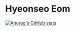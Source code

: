 # Hyeonseo Eom
[![Anurag's GitHub stats](https://github-readme-stats.vercel.app/api?username=eomhs&count_private=true&show_icons=true&hide=stars&theme=highcontrast)](https://github.com/anuraghazra/github-readme-stats)

<!--
**eomhs/eomhs** is a ✨ _special_ ✨ repository because its `README.md` (this file) appears on your GitHub profile.

Here are some ideas to get you started:

- 🔭 I’m currently working on ...
- 🌱 I’m currently learning ...
- 👯 I’m looking to collaborate on ...
- 🤔 I’m looking for help with ...
- 💬 Ask me about ...
- 📫 How to reach me: ...
- 😄 Pronouns: ...
- ⚡ Fun fact: ...
-->
